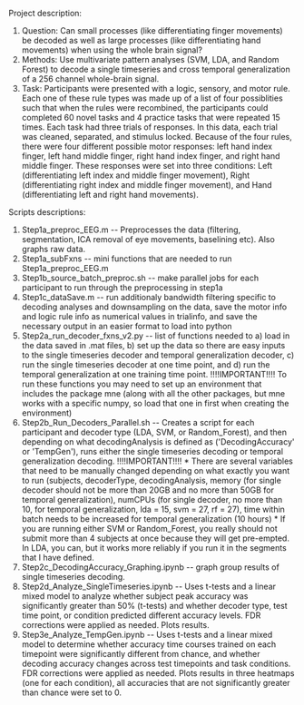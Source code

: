 Project description:
1.  Question: Can small processes (like differentiating finger movements) be decoded as well as large processes (like differentiating hand movements) when using the whole brain signal?
2.  Methods: Use multivariate pattern analyses (SVM, LDA, and Random Forest) to decode a single timeseries and cross temporal generalization of a 256 channel whole-brain signal.
3.  Task: Participants were presented with a logic, sensory, and motor rule. Each one of these rule types was made up of a list of four possiblities such that when the rules were recombined, the participants could completed 60 novel tasks and 4 practice tasks that were repeated 15 times. Each task had three trials of responses. In this data, each trial was cleaned, separated, and stimulus locked. Because of the four rules, there were four different possible motor responses: left hand index finger, left hand middle finger, right hand index finger, and right hand middle finger. These responses were set into three conditions: Left (differentiating left index and middle finger movement), Right (differentiating right index and middle finger movement), and Hand (differentiating left and right hand movements).

Scripts descriptions:
1.  Step1a_preproc_EEG.m -- Preprocesses the data (filtering, segmentation, ICA removal of eye movements, baselining etc). Also graphs raw data.
2.  Step1a_subFxns -- mini functions that are needed to run Step1a_preproc_EEG.m
3.  Step1b_source_batch_preproc.sh -- make parallel jobs for each participant to run through the preprocessing in step1a
4.  Step1c_dataSave.m -- run additionaly bandwidth filtering specific to decoding analyses and downsampling on the data, save the motor info and logic rule info as numerical values in trialinfo, and save the necessary output in an easier format to load into python
5.  Step2a_run_decoder_fxns_v2.py -- list of functions needed to a) load in the data saved in .mat files, b) set up the data so there are easy inputs to the single timeseries decoder and temporal generalization decoder, c) run the single timeseries decoder at one time point, and d) run the temporal generalization at one training time point. 
		!!!!IMPORTANT!!!! To run these functions you may need to set up an environment that includes the package mne (along with all the other packages, but mne works with a specific numpy, so load that one in first when creating the environment)
6.  Step2b_Run_Decoders_Parallel.sh -- Creates a script for each participant and decoder type (LDA, SVM, or Random_Forest), and then depending on what decodingAnalysis is defined as ('DecodingAccuracy' or 'TempGen'), runs either the single timeseries decoding or temporal generalization decoding. 
    !!!!IMPORTANT!!!! 
        * There are several variables that need to be manually changed depending on what exactly you want to run (subjects, decoderType, decodingAnalysis, memory (for single decoder should not be more than 20GB and no more than 50GB for temporal generalization), numCPUs (for single decoder, no more than 10, for temporal generalization, lda = 15, svm = 27, rf = 27), time within batch needs to be increased for temporal generalization (10 hours)
        * If you are running either SVM or Random_Forest, you really should not submit more than 4 subjects at once because they will get pre-empted. In LDA, you can, but it works more reliably if you run it in the segments that I have defined.
7.  Step2c_DecodingAccuracy_Graphing.ipynb -- graph group results of single timeseries decoding.
8.  Step2d_Analyze_SingleTimeseries.ipynb -- Uses t-tests and a linear mixed model to analyze whether subject peak accuracy was significantly greater than 50% (t-tests) and whether decoder type, test time point, or condition predicted different accuracy levels. FDR corrections were applied as needed. Plots results.
9.  Step3e_Analyze_TempGen.ipynb -- Uses t-tests and a linear mixed model to determine whether accuracy time courses trained on each timepoint were significantly different from chance, and whether decoding accuracy changes across test timepoints and task conditions. FDR corrections were applied as needed. Plots results in three heatmaps (one for each condition), all accuracies that are not significantly greater than chance were set to 0. 







